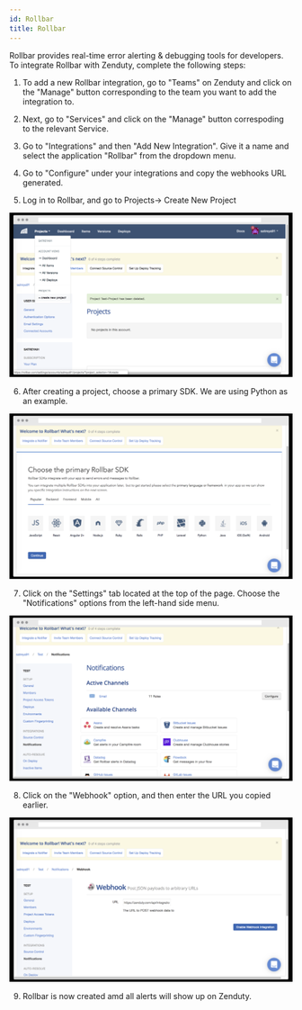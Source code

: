 ```yaml
---
id: Rollbar
title: Rollbar
---
```

Rollbar provides real-time error alerting & debugging tools for developers. To integrate Rollbar with Zenduty, complete the following steps:

1. To add a new Rollbar integration, go to "Teams" on Zenduty and click on the "Manage" button corresponding to the team you want to add the integration to.

2. Next, go to "Services" and click on the "Manage" button correspoding to the relevant Service.

3. Go to "Integrations" and then "Add New Integration". Give it a name and select the application "Rollbar" from the dropdown menu.

4. Go to "Configure" under your integrations and copy the webhooks URL generated. 

5. Log in to Rollbar, and go to Projects-> Create New Project

![](/img/Integrations/Rollbar/1.png)

6. After creating a project, choose a primary SDK. We are using Python as an example. 

![](/img/Integrations/Rollbar/2.png)

7. Click on the "Settings" tab located at the top of the page. Choose the "Notifications" options from the left-hand side menu.

![](/img/Integrations/Rollbar/3.png)

8. Click on the "Webhook" option, and then enter the URL you copied earlier.

![](/img/Integrations/Rollbar/4.png)

9. Rollbar is now created amd all alerts will show up on Zenduty.

